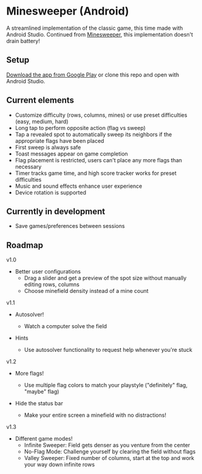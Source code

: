 # Minesweeper (Android)

A streamlined implementation of the classic game, this time made with Android Studio. Continued from [Minesweeper](https://github.com/Curdflappers/Minesweeper), this implementation doesn't drain battery!

## Setup
[Download the app from Google Play](https://play.google.com/store/apps/details?id=com.curdflappers.minesweeper) or clone this repo and open with Android Studio.

## Current elements

- Customize difficulty (rows, columns, mines) or use preset difficulties (easy, medium, hard)
- Long tap to perform opposite action (flag vs sweep)
- Tap a revealed spot to automatically sweep its neighbors if the appropriate flags have been placed
- First sweep is always safe
- Toast messages appear on game completion
- Flag placement is restricted, users can't place any more flags than necessary
- Timer tracks game time, and high score tracker works for preset difficulties
- Music and sound effects enhance user experience
- Device rotation is supported

## Currently in development

- Save games/preferences between sessions

## Roadmap

v1.0
- Better user configurations
  - Drag a slider and get a preview of the spot size without manually editing rows, columns
  - Choose minefield density instead of a mine count

v1.1
- Autosolver!
  - Watch a computer solve the field

- Hints
  - Use autosolver functionality to request help whenever you're stuck

v1.2
- More flags!
  - Use multiple flag colors to match your playstyle ("definitely" flag, "maybe" flag)
  
- Hide the status bar
  - Make your entire screen a minefield with no distractions!
  
v1.3
- Different game modes!
  - Infinite Sweeper: Field gets denser as you venture from the center
  - No-Flag Mode: Challenge yourself by clearing the field without flags
  - Valley Sweeper: Fixed number of columns, start at the top and work your way down infinite rows
